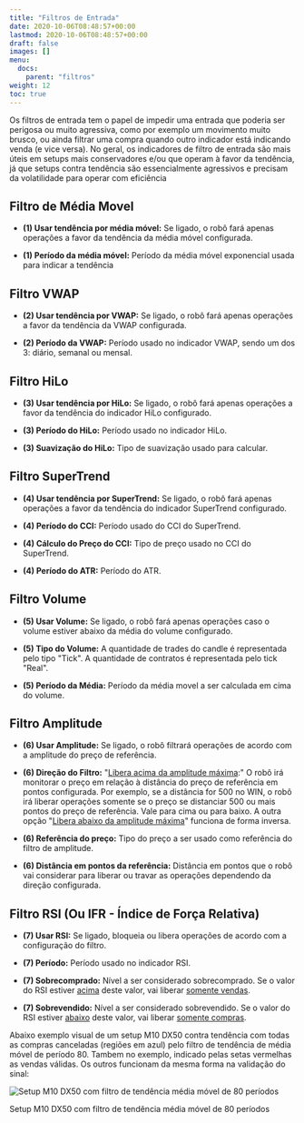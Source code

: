 ```yaml
---
title: "Filtros de Entrada"
date: 2020-10-06T08:48:57+00:00
lastmod: 2020-10-06T08:48:57+00:00
draft: false
images: []
menu:
  docs:
    parent: "filtros"
weight: 12
toc: true
---
```


Os filtros de entrada tem o papel de impedir uma entrada que poderia ser perigosa ou muito agressiva, como por exemplo um movimento muito brusco, ou ainda filtrar uma compra quando outro indicador está indicando venda (e vice versa). No geral, os indicadores de filtro de entrada são mais úteis em setups mais conservadores e/ou que operam à favor da tendência, já que setups contra tendência são essencialmente agressivos e precisam da volatilidade para operar com eficiência

## Filtro de Média Movel

- **(1) Usar tendência por média móvel:** Se ligado, o robô fará apenas operações a favor da tendência da média móvel configurada.

- **(1) Período da média móvel:** Período da média móvel exponencial usada para indicar a tendência

## Filtro VWAP

- **(2) Usar tendência por VWAP:** Se ligado, o robô fará apenas operações a favor da tendência da VWAP configurada.

- **(2) Período da VWAP:** Período usado no indicador VWAP, sendo um dos 3: diário, semanal ou mensal.

## Filtro HiLo

- **(3) Usar tendência por HiLo:** Se ligado, o robô fará apenas operações a favor da tendência do indicador HiLo configurado.

- **(3) Período do HiLo:** Período usado no indicador HiLo.

- **(3) Suavização do HiLo:** Tipo de suavização usado para calcular.

## Filtro SuperTrend

- **(4) Usar tendência por SuperTrend:** Se ligado, o robô fará apenas operações a favor da tendência do indicador SuperTrend configurado.

- **(4) Período do CCI:** Período usado do CCI do SuperTrend.

- **(4) Cálculo do Preço do CCI:** Tipo de preço usado no CCI do SuperTrend.

- **(4) Período do ATR:** Período do ATR.

## Filtro Volume

- **(5) Usar Volume:** Se ligado, o robô fará apenas operações caso o volume estiver abaixo da média do volume configurado.

- **(5) Tipo do Volume:** A quantidade de trades do candle é representada pelo tipo "Tick". A quantidade de contratos é representada pelo tick "Real".

- **(5) Período da Média:** Período da média movel a ser calculada em cima do volume.

## Filtro Amplitude

- **(6) Usar Amplitude:** Se ligado, o robô filtrará operações de acordo com a amplitude do preço de referência.

- **(6) Direção do Filtro:** "<ins>Libera acima da amplitude máxima</ins>:" O robô irá monitorar o preço em relação à distância do preço de referência em pontos configurada. Por exemplo, se a distância for 500 no WIN, o robô irá liberar operações somente se o preço se distanciar 500 ou mais pontos do preço de referência. Vale para cima ou para baixo. A outra opção "<ins>Libera abaixo da amplitude máxima</ins>" funciona de forma inversa.

- **(6) Referência do preço:** Tipo do preço a ser usado como referência do filtro de amplitude.

- **(6) Distância em pontos da referência:** Distância em pontos que o robô vai considerar para liberar ou travar as operações dependendo da direção configurada.

## Filtro RSI (Ou IFR - Índice de Força Relativa) 

- **(7) Usar RSI:** Se ligado, bloqueia ou libera operações de acordo com a configuração do filtro.

- **(7) Período:** Período usado no indicador RSI.

- **(7) Sobrecomprado:** Nível a ser considerado sobrecomprado. Se o valor do RSI estiver <ins>acima</ins> deste valor, vai liberar <ins>somente vendas</ins>.

- **(7) Sobrevendido:** Nível a ser considerado sobrevendido. Se o valor do RSI estiver <ins>abaixo</ins> deste valor, vai liberar <ins>somente compras</ins>.

Abaixo exemplo visual de um setup M10 DX50 contra tendência com todas as compras canceladas (regiões em azul) pelo filtro de tendência de média móvel de período 80. Tambem no exemplo, indicado pelas setas vermelhas as vendas válidas. Os outros funcionam da mesma forma na validação do sinal:

<div class="moldura">
    <img src="../../images/entrada-08.png" alt="Setup M10 DX50 com filtro de tendência média móvel de 80 períodos">
    <p class="legenda">Setup M10 DX50 com filtro de tendência média móvel de 80 períodos</p>
</div>
